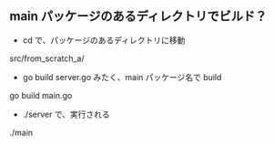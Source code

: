 ## main パッケージのあるディレクトリでビルド？
* cd で、パッケージのあるディレクトリに移動

src/from_scratch_a/




* go build server.go みたく、main パッケージ名で build




go build main.go





* ./server で、実行される

./main
